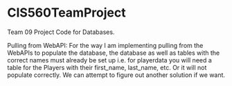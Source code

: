 # CIS560TeamProject
Team 09 Project Code for Databases.

Pulling from WebAPI:
  For the way I am implementing pulling from the WebAPIs to populate the database, the database as well as tables with the correct names must already be set up i.e. for playerdata you will need a table for the Players with their first_name, last_name, etc. Or it will not populate correctly. We can attempt to figure out another solution if we want.
